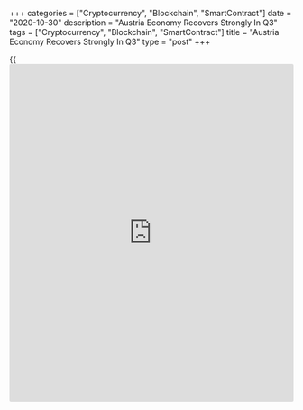 +++
categories = ["Cryptocurrency", "Blockchain", "SmartContract"]
date = "2020-10-30"
description = "Austria Economy Recovers Strongly In Q3"
tags = ["Cryptocurrency", "Blockchain", "SmartContract"]
title = "Austria Economy Recovers Strongly In Q3"
type = "post"
+++

{{<iframe id="large-banner" src="https://www.bounty.group/#slide=19.0" width="100%" height="600" scrolling="no" style="border: 0px solid rgb(216, 221, 230); border-radius: 3px;">}}

Austria's [economy][1] rebounded strongly in the third quarter after a
significant slump in the previous three months due to the adverse impact
of the coronavirus, or Covid-19, pandemic, preliminary estimates from
the Austrian Institute of Economic Research, or WIFO, showed on Friday.

Gross domestic product grew 11.1 percent from the second quarter, when
the economy shrunk 12.1 percent. Economists had forecast 11 percent
growth.

Compared to the same quarter last year, GDP fell 5.3 percent in the
third quarter after a 14.5 percent slump in the previous three months.

"The declines in overall economic value added triggered by the
consequences of the COVID-19 pandemic could not be fully offset by the
current positive development in the third quarter," the WIFO said.

Following a 12.3 percent decline in the second quarter, household
consumption grew 11.8 percent.

Gross fixed capital formation increased 4.5 percent, exports grew 10.4
percent and imports rose 6.2 percent.

Output in industry grew 13 and that in construction rose 6.4 percent,
both after declining in the previous quarter.

Services output grew a robust 14.5 percent, almost entirely erasing the
14.8 percent decline in the second quarter.

For comments and feedback [contact](https://www.playgroundfx.com/contact/): editorial@rtt[news](https://www.letsplayfx.com/blog/forex-news-website/).com

[Economic News][1]

 **What parts of the world are seeing the best (and worst) economic
performances lately? Click[here][2] to check out our [Econ Scorecard][2]
and find out! See up-to-the-moment [ranking](https://www.playgroundfx.com/blog/crypto-exchange-ranking/)s for the best and worst
performers in [GDP][3], [unemployment rate][4], [inflation][5] and much
more.**

   1. www.rtt[news](https://www.letsplayfx.com/blog/forex-news-website/).com/Content/EconomicNews.aspx
   2. www.rtt[news](https://www.letsplayfx.com/blog/forex-news-website/).com/economic-scorecard/world-rank/unemployment-rate/highest-performance.aspx
   3. www.rtt[news](https://www.letsplayfx.com/blog/forex-news-website/).com/economic-scorecard/world-rank/GDP/highest-performance.aspx
   4. www.rtt[news](https://www.letsplayfx.com/blog/forex-news-website/).com/economic-scorecard/world-rank/unemployment-rate/lowest-performance.aspx
   5. www.rtt[news](https://www.letsplayfx.com/blog/forex-news-website/).com/economic-scorecard/world-rank/CPI/highest-performance.aspx